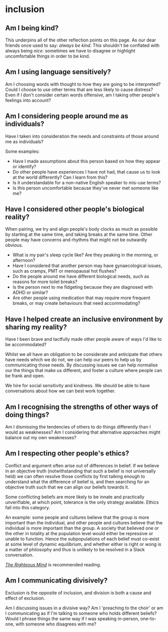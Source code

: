 # inclusion

## Am I being kind?

This underpins all of the other reflection points on this page. As our dear friends once used to say: _always be kind_. This shouldn't be conflated with always being _nice_: sometimes we have to disagree or highlight uncomfortable things in order to be kind.

## Am I using language sensitively?

Am I choosing words with thought to how they are going to be interpreted? Could I choose to use other terms that are less likely to cause distress? Even if _I_ don't consider certain words offensive, am I taking other people's feelings into account?

## Am I considering people around me as individuals?

Have I taken into consideration the needs and constraints of those around me as individuals?

Some examples:

* Have I made assumptions about this person based on how they appear or identify?
* Do other people have experiences I have not had, that cause us to look at the world differently? Can I learn from this?
* Is it understandable for a non-native English speaker to mis-use terms?
* Is this person uncomfortable because they've never met someone like me?

## Have I considered other people's biological reality?

When pairing, we try and align people's body clocks as much as possible by starting at the same time, and taking breaks at the same time. Other people may have concerns and rhythms that might not be outwardly obvious.

* What is my pair's sleep cycle like? Are they peaking in the morning, or afternoon?
* Have I considered that another person may have gynaecological issues, such as cramps, PMT or menopausal hot flushes?
* Do the people around me have different biological needs, such as reasons for more toilet breaks?
* Is the person next to me fidgeting because they are diagnosed with ADHD or similar?
* Are other people using medication that may require more frequent breaks, or may create behaviours that need accommodating?

## Have I helped create an inclusive environment by sharing my reality?

Have I been brave and tactfully made other people aware of ways I'd like to be accommodated?

Whilst we all have an obligation to be considerate and anticipate that others have needs which we do not, we can help our peers to help _us_ by communicating those needs. By discussing issues we can help normalise our the things that make us different, and foster a culture where people can be frank and open.

We hire for social sensitivity and kindness. We should be able to have conversations about how we can best work together.

## Am I recognising the strengths of other ways of doing things?

Am I dismissing the tendencies of others to do things differently than I would as weaknesses? Am I considering that alternative approaches might balance out my own weaknesses?

## Am I respecting other people's ethics?

Conflict and argument often arise out of differences in belief. If we believe in an objective truth (notwithstanding that such a belief is not universally held) we can often resolve those conflicts by first talking enough to understand what the difference of belief is, and then searching for an objective truth such that we can align our beliefs towards it.

Some conflicting beliefs are more likely to be innate and practically unverifiable, at which point, tolerance is the only strategy available. Ethics fall into this category.

An example: some people and cultures believe that the group is more important than the individual, and other people and cultures believe that the individual is more important than the group. A society that believed one or the other in totality at the population level would either be repressive or unable to function. Hence the subpopulations of each belief must co-exist at some level of dynamic equilibrium, and whether either is right or wong is a matter of philosophy and thus is unlikely to be resolved in a Slack conversation.

_[The Righteous Mind](https://www.amazon.co.uk/Righteous-Mind-Divided-Politics-Religion/dp/0141039167/)_ is recommended reading.

## Am I communicating divisively?

Exclusion is the opposite of inclusion, and division is both a cause and effect of exclusion.

Am I discussing issues in a divisive way? Am I 'preaching to the choir' or am I communicating as if I'm talking to someone who holds different beliefs? Would I phrase things the same way if I was speaking in-person, one-to-one, with someone who disagrees with me?
